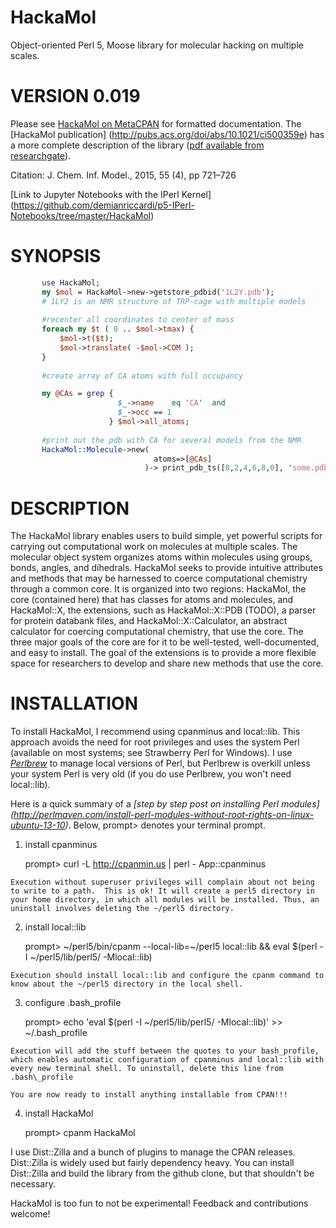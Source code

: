 HackaMol
========
Object-oriented Perl 5, Moose library for molecular hacking on multiple scales. 

VERSION 0.019
============
       
Please see [HackaMol on MetaCPAN](https://metacpan.org/release/HackaMol) for formatted documentation.  The [HackaMol publication] (http://pubs.acs.org/doi/abs/10.1021/ci500359e) has a more complete description of the library ([pdf available from researchgate](http://www.researchgate.net/profile/Demian_Riccardi/publication/273778191_HackaMol_an_object-oriented_Modern_Perl_library_for_molecular_hacking_on_multiple_scales/links/550ebec60cf27526109e6ade.pdf )). 

Citation: J. Chem. Inf. Model., 2015, 55 (4), pp 721–726 

[Link to Jupyter Notebooks with the IPerl Kernel] (https://github.com/demianriccardi/p5-IPerl-Notebooks/tree/master/HackaMol)
       
SYNOPSIS
========
```perl
       use HackaMol;
       my $mol = HackaMol->new->getstore_pdbid('1L2Y.pdb');
       # 1LY2 is an NMR structure of TRP-cage with multiple models
       
       #recenter all coordinates to center of mass
       foreach my $t ( 0 .. $mol->tmax) {
           $mol->t($t);
           $mol->translate( -$mol->COM );
       }
       
       #create array of CA atoms with full occupancy 

       my @CAs = grep {
                        $_->name    eq 'CA'  and
                        $_->occ == 1 
                      } $mol->all_atoms;
      
       #print out the pdb with CA for several models from the NMR 
       HackaMol::Molecule->new( 
                                atoms=>[@CAs] 
                              )-> print_pdb_ts([8,2,4,6,8,0], 'some.pdb');
``` 

DESCRIPTION
============
The HackaMol library enables users to build simple, yet powerful scripts 
for carrying out computational work on molecules at multiple scales. The 
molecular object system organizes atoms within molecules using groups, bonds, 
angles, and dihedrals.  HackaMol seeks to provide intuitive attributes and 
methods that may be harnessed to coerce computational chemistry through a 
common core. It is organized into two regions: HackaMol, the core (contained 
here) that has classes for atoms and molecules, and HackaMol::X, the 
extensions, such as HackaMol::X::PDB (TODO), a parser for protein databank 
files,  and HackaMol::X::Calculator, an abstract calculator for coercing 
computational chemistry, that use the core. The three major goals of the 
core are for it to be well-tested, well-documented, and easy to install. 
The goal of the extensions is to provide a more flexible space for 
researchers to develop and share new methods that use the core. 
       
INSTALLATION
============
To install HackaMol, I recommend using cpanminus and local::lib. This approach avoids the need for root privileges and uses the system Perl 
(available on most systems; see Strawberry Perl for Windows). 
I use *[Perlbrew](http://perlbrew.pl)* to manage local versions of Perl, but Perlbrew is overkill unless your system Perl is very old (if you do use Perlbrew, you won't need local::lib).

Here is a quick summary of a *[step by step post on installing Perl modules] (http://perlmaven.com/install-perl-modules-without-root-rights-on-linux-ubuntu-13-10)*. Below, prompt> denotes your terminal prompt.  

  1. install cpanminus 

       prompt> curl -L http://cpanmin.us | perl - App::cpanminus

    Execution without superuser privileges will complain about not being to write to a path.  This is ok! It will create a perl5 directory in your home directory, in which all modules will be installed. Thus, an uninstall involves deleting the ~/perl5 directory.
    
  2. install local::lib

       prompt> ~/perl5/bin/cpanm --local-lib=~/perl5 local::lib && eval $(perl -I ~/perl5/lib/perl5/ -Mlocal::lib)  
    
    Execution should install local::lib and configure the cpanm command to know about the ~/perl5 directory in the local shell.  

  3. configure .bash\_profile

       prompt> echo 'eval $(perl -I ~/perl5/lib/perl5/ -Mlocal::lib)' >> ~/.bash\_profile

    Execution will add the stuff between the quotes to your bash_profile, which enables automatic configuration of cpanminus and local::lib with every new terminal shell. To uninstall, delete this line from .bash\_profile
   
    You are now ready to install anything installable from CPAN!!!

  4. install HackaMol

       prompt> cpanm HackaMol
       
I use Dist::Zilla and a bunch of plugins to manage the CPAN releases. Dist::Zilla is widely used but fairly dependency heavy. You can install Dist::Zilla and build the library from the github clone, but that shouldn't be necessary. 

HackaMol is too fun to not be experimental! Feedback and contributions welcome!
